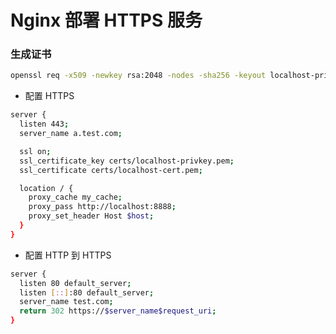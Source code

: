 # Nginx 部署 HTTPS 服务

### 生成证书

```bash
openssl req -x509 -newkey rsa:2048 -nodes -sha256 -keyout localhost-privkey.pem -out localhost-cert.pem
```

- 配置 HTTPS

```bash
server {
  listen 443;
  server_name a.test.com;

  ssl on;
  ssl_certificate_key certs/localhost-privkey.pem;
  ssl_certificate certs/localhost-cert.pem;

  location / {
    proxy_cache my_cache;
    proxy_pass http://localhost:8888;
    proxy_set_header Host $host;
  }
}
```

- 配置 HTTP 到 HTTPS

```bash
server {
  listen 80 default_server;
  listen [::]:80 default_server;
  server_name test.com;
  return 302 https://$server_name$request_uri;
}
```